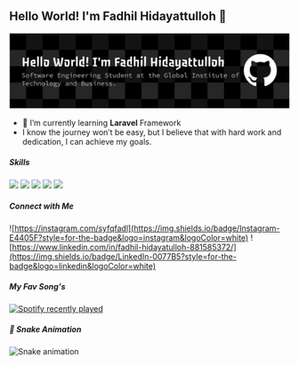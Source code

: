 ## Hello World! I'm Fadhil Hidayattulloh 👋

![Fadhil Hidayattulloh](img/github-header.png)

<!--
**syafiqfadhil/syafiqfadhil** is a ✨ _special_ ✨ repository because its `README.md` (this file) appears on your GitHub profile.

Here are some ideas to get you started:

- 🔭 I’m currently working on ...
- 🌱 I’m currently learning ...
- 👯 I’m looking to collaborate on ...
- 🤔 I’m looking for help with ...
- 💬 Ask me about ...
- 📫 How to reach me: ...
- 😄 Pronouns: ...
- ⚡ Fun fact: ...
-->

- 🌱 I’m currently learning **Laravel** Framework
- I know the journey won’t be easy, but I believe that with hard work and dedication, I can achieve my goals.

##### Skills

<img src="https://img.shields.io/badge/HTML5-E34F26?style=for-the-badge&logo=html5&logoColor=white" />
<img src="https://img.shields.io/badge/CSS3-1572B6?style=for-the-badge&logo=css3&logoColor=white" />
<img src="https://img.shields.io/badge/JavaScript-323330?style=for-the-badge&logo=javascript&logoColor=F7DF1E" />
<img src="https://img.shields.io/badge/PHP-777BB4?style=for-the-badge&logo=php&logoColor=white" />
<img src="https://img.shields.io/badge/Bootstrap-563D7C?style=for-the-badge&logo=bootstrap&logoColor=white">


##### Connect with Me
![https://instagram.com/syfqfadl](https://img.shields.io/badge/Instagram-E4405F?style=for-the-badge&logo=instagram&logoColor=white) ![https://www.linkedin.com/in/fadhil-hidayatulloh-881585372/](https://img.shields.io/badge/LinkedIn-0077B5?style=for-the-badge&logo=linkedin&logoColor=white)

##### My Fav Song's
<div align="left">
  <a href="https://open.spotify.com/user/31wudzv7tih57b7355falkh36qdq">
    <img src="https://spotify-recently-played-readme.vercel.app/api?user=31wudzv7tih57b7355falkh36qdq&count=5&unique=true" alt="Spotify recently played"  />
  </a>
</div>

##### 🐍 Snake Animation
![Snake animation](https://raw.githubusercontent.com/syafiqfadhil/syafiqfadhil/output/snake.svg)


#####